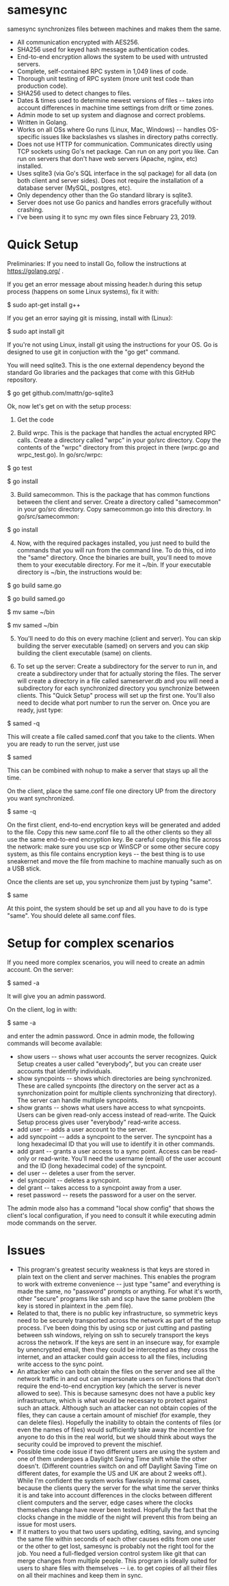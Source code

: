 # samesync
samesync synchronizes files between machines and makes them the same.

* All communication encrypted with AES256.
* SHA256 used for keyed hash message authentication codes.
* End-to-end encryption allows the system to be used with untrusted servers.
* Complete, self-contained RPC system in 1,049 lines of code.
* Thorough unit testing of RPC system (more unit test code than production code).
* SHA256 used to detect changes to files.
* Dates & times used to determine newest versions of files -- takes into account differences in machine time settings from drift or time zones.
* Admin mode to set up system and diagnose and correct problems.
* Written in Golang.
* Works on all OSs where Go runs (Linux, Mac, Windows) -- handles OS-specific issues like backslashes vs slashes in directory paths correctly.
* Does not use HTTP for communication. Communicates directly using TCP sockets using Go's net package. Can run on any port you like. Can run on servers that don't have web servers (Apache, nginx, etc) installed.
* Uses sqlite3 (via Go's SQL interface in the sql package) for all data (on both client and server sides). Does not require the installation of a database server (MySQL, postgres, etc).
* Only dependency other than the Go standard library is sqlite3.
* Server does not use Go panics and handles errors gracefully without crashing.
* I've been using it to sync my own files since February 23, 2019.

# Quick Setup

Preliminaries: If you need to install Go, follow the instructions at https://golang.org/ .

If you get an error message about missing header.h during this setup process (happens on some Linux systems), fix it with:

$ sudo apt-get install g++

If you get an error saying git is missing, install with (Linux):

$ sudo apt install git

If you're not using Linux, install git using the instructions for your OS. Go is designed to use git in conjuction with the "go get" command.

You will need sqlite3. This is the one external dependency beyond the standard Go libraries and the packages that come with this GitHub repository.

$ go get github.com/mattn/go-sqlite3

Ok, now let's get on with the setup process:

1. Get the code

2. Build wrpc. This is the package that handles the actual encrypted RPC calls. Create a directory called "wrpc" in your go/src directory. Copy the contents of the "wrpc" directory from this project in there (wrpc.go and wrpc_test.go). In go/src/wrpc:

$ go test

$ go install

3. Build samecommon. This is the package that has common functions between the client and server. Create a directory called "samecommon" in your go/src directory. Copy samecommon.go into this directory. In go/src/samecommon:

$ go install

4. Now, with the required packages installed, you just need to build the commands that you will run from the command line. To do this, cd into the "same" directory. Once the binaries are built, you'll need to move them to your executable directory. For me it ~/bin. If your executable directory is ~/bin, the instructions would be:

$ go build same.go

$ go build samed.go

$ mv same ~/bin

$ mv samed ~/bin

5. You'll need to do this on every machine (client and server). You can skip building the server executable (samed) on servers and you can skip building the client executable (same) on clients.

6. To set up the server: Create a subdirectory for the server to run in, and create a subdirectory under that for actually storing the files. The server will create a directory in a file called sameserver.db and you will need a subdirectory for each synchronized directory you synchronize between clients. This "Quick Setup" process will set up the first one. You'll also need to decide what port number to run the server on. Once you are ready, just type:

$ samed -q

This will create a file called samed.conf that you take to the clients. When you are ready to run the server, just use

$ samed

This can be combined with nohup to make a server that stays up all the time.

On the client, place the same.conf file one directory UP from the directory you want synchronized.

$ same -q

On the first client, end-to-end encryption keys will be generated and added to the file. Copy this new same.conf file to all the other clients so they all use the same end-to-end encryption key. Be careful copying this file across the network: make sure you use scp or WinSCP or some other secure copy system, as this file contains encryption keys -- the best thing is to use sneakernet and move the file from machine to machine manually such as on a USB stick.

Once the clients are set up, you synchronize them just by typing "same".

$ same

At this point, the system should be set up and all you have to do is type "same". You should delete all same.conf files.


# Setup for complex scenarios

If you need more complex scenarios, you will need to create an admin account. On the server:

$ samed -a

It will give you an admin password.

On the client, log in with:

$ same -a

and enter the admin password. Once in admin mode, the following commands will become available:

* show users -- shows what user accounts the server recognizes. Quick Setup creates a user called "everybody", but you can create user accounts that identify individuals.
* show syncpoints -- shows which directories are being synchronized. These are called syncpoints (the directory on the server act as a synrchonization point for multiple clients synchronizing that directory). The server can handle multiple syncpoints.
* show grants -- shows what users have access to what syncpoints. Users can be given read-only access instead of read-write. The Quick Setup process gives user "everybody" read-write access.
* add user -- adds a user account to the server.
* add syncpoint -- adds a syncpoint to the server. The syncpoint has a long hexadecimal ID that you will use to identify it in other commands.
* add grant -- grants a user access to a sync point. Access can be read-only or read-write. You'll need the username (email) of the user account and the ID (long hexadecimal code) of the syncpoint.
* del user -- deletes a user from the server.
* del syncpoint -- deletes a syncpoint.
* del grant -- takes access to a syncpoint away from a user.
* reset password -- resets the password for a user on the server.

The admin mode also has a command "local show config" that shows the client's local configuration, if you need to consult it while executing admin mode commands on the server.


# Issues

* This program's greatest security weakness is that keys are stored in plain text on the client and server machines. This enables the program to work with extreme convenience -- just type "same" and everything is made the same, no "password" prompts or anything. For what it's worth, other "secure" programs like ssh and scp have the same problem (the key is stored in plaintext in the .pem file).
* Related to that, there is no public key infrastructure, so symmetric keys need to be securely transported across the network as part of the setup process. I've been doing this by using scp or just cutting and pasting between ssh windows, relying on ssh to securely transport the keys across the network. If the keys are sent in an insecure way, for example by unencrypted email, then they could be intercepted as they cross the internet, and an attacker could gain access to all the files, including write access to the sync point.
* An attacker who can both obtain the files on the server and see all the network traffic in and out can impersonate users on functions that don't require the end-to-end encryption key (which the server is never allowed to see). This is because samesync does not have a public key infrastructure, which is what would be necessary to protect against such an attack. Although such an attacker can not obtain copies of the files, they can cause a certain amount of mischief (for example, they can delete files). Hopefully the inability to obtain the contents of files (or even the names of files) would sufficiently take away the incentive for anyone to do this in the real world, but we should think about ways the security could be improved to prevent the mischief.
* Possible time code issue if two different users are using the system and one of them undergoes a Daylight Saving Time shift while the other doesn't. (Different countries switch on and off Daylight Saving Time on different dates, for example the US and UK are about 2 weeks off.). While I'm confident the system works flawlessly in normal cases, because the clients query the server for the what time the server thinks it is and take into account differences in the clocks between different client computers and the server, edge cases where the clocks themselves change have never been tested. Hopefully the fact that the clocks change in the middle of the night will prevent this from being an issue for most users.
* If it matters to you that two users updating, editing, saving, and syncing the same file within seconds of each other causes edits from one user or the other to get lost, samesync is probably not the right tool for the job. You need a full-fledged version control system like git that can merge changes from multiple people. This program is ideally suited for users to share files with themselves -- i.e. to get copies of all their files on all their machines and keep them in sync.



